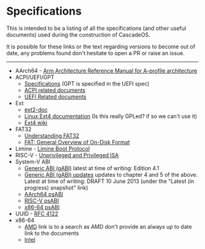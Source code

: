 # Specifications
This is intended to be a listing of all the specifications (and other useful documents) used during the construction of CascadeOS.

It is possible for these links or the text regarding versions to become out of date, any problems found don't hesitate to open a PR or raise an issue.

---

* AArch64 - [Arm Architecture Reference Manual for A-profile architecture](https://developer.arm.com/documentation/ddi0487/ja/?lang=en)
* ACPI/UEFI/GPT
  * [Specifications](https://uefi.org/specifications) (GPT is specified in the UEFI spec) 
  * [ACPI related documents](https://uefi.org/acpi)
  * [UEFI Related documents](https://uefi.org/uefi)
* Ext
  * [ext2-doc](https://www.nongnu.org/ext2-doc/)
  * [Linux Ext4 documentation](https://www.kernel.org/doc/html/latest/filesystems/ext4/index.html) (Is this really GPLed? if so we can't use it)
  * [Ext4 wiki](https://ext4.wiki.kernel.org/index.php/Main_Page)
* FAT32
  * [Understanding FAT32](https://www.pjrc.com/tech/8051/ide/fat32.html)
  * [FAT: General Overview of On-Disk Format](https://www.win.tue.nl/~aeb/linux/fs/fat/fatgen103.pdf)
* Limine - [Limine Boot Protocol](https://github.com/limine-bootloader/limine/blob/v4.x-branch/PROTOCOL.md)
* RISC-V - [Unprivileged and Privileged ISA](https://github.com/riscv/riscv-isa-manual)
* System-V ABI
  * [Generic ABI (gABI)](https://www.sco.com/developers/devspecs/) latest at time of writing: Edition 4.1
  * [Generic ABI (gABI) updates](https://www.sco.com/developers/gabi/) updates to chapter 4 and 5 of the above. Latest at time of writing: DRAFT 10 June 2013 (under the "Latest (in progress) snapshot" link)
  * [AArch64 psABI](https://github.com/ARM-software/abi-aa)
  * [RISC-V psABI](https://github.com/riscv-non-isa/riscv-elf-psabi-doc)
  * [x86-64 psABI](https://gitlab.com/x86-psABIs/x86-64-ABI)
* UUID - [RFC 4122](https://datatracker.ietf.org/doc/html/rfc4122)
* x86-64
  * [AMD](https://www.amd.com/en/support/tech-docs?keyword=AMD64+Architecture+Programmer%27s+Manual) link is to a search as AMD don't provide an always up to date link to the documents
  * [Intel](https://www.intel.com/content/www/us/en/developer/articles/technical/intel-sdm.html)
